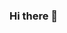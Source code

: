 ### Hi there 👋

<!--
**Abdullah789034/Abdullah789034** is a ✨ _special_ ✨ repository because its `README.md` (this file) appears on your GitHub profile.

Here are some ideas to get you started:

- 🔭 I’m currently working on a social web app based on React and developing a mobile app.
- 🌱 I’m currently learning Python Automating Scripting, Cybersecurity, React, React Native.
- 👯 I’m looking to collaborate on WebApp
- 🤔 I’m looking for help with React Features.
- 💬 Ask me about C++, Javascript, Python, React, Cybersecurity, UI, UX
- 📫 How to reach me: mabdullahcoding@gmail.com
- ⚡ Fun fact: I'm  lazy
-->
